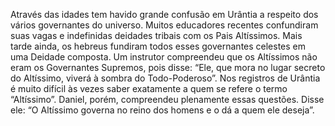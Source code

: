 ﻿Através das idades tem havido grande confusão em Urântia a respeito dos vários governantes do universo. Muitos educadores recentes confundiram suas vagas e indefinidas deidades tribais com os Pais Altíssimos. Mais tarde ainda, os hebreus fundiram todos esses governantes celestes em uma Deidade composta. Um instrutor compreendeu que os Altíssimos não eram os Governantes Supremos, pois disse: “Ele, que mora no lugar secreto do Altíssimo, viverá à sombra do Todo-Poderoso”. Nos registros de Urântia é muito difícil às vezes saber exatamente a quem se refere o termo “Altíssimo”. Daniel, porém, compreendeu plenamente essas questões. Disse ele: “O Altíssimo governa no reino dos homens e o dá a quem ele deseja”.